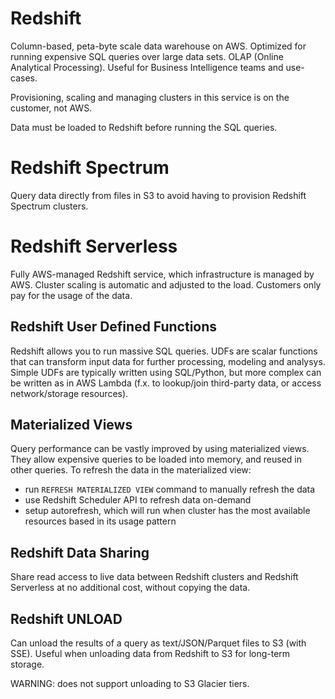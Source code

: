 # Redshift

Column-based, peta-byte scale data warehouse on AWS. Optimized for running
expensive SQL queries over large data sets. OLAP (Online Analytical Processing).
Useful for Business Intelligence teams and use-cases.

Provisioning, scaling and managing clusters in this service is on the customer,
not AWS.

Data must be loaded to Redshift before running the SQL queries.

# Redshift Spectrum

Query data directly from files in S3 to avoid having to provision Redshift
Spectrum clusters.

# Redshift Serverless

Fully AWS-managed Redshift service, which infrastructure is managed by AWS.
Cluster scaling is automatic and adjusted to the load. Customers only pay for
the usage of the data.

## Redshift User Defined Functions

Redshift allows you to run massive SQL queries. UDFs are scalar functions that
can transform input data for further processing, modeling and analysys. Simple
UDFs are typically written using SQL/Python, but more complex can be written as
in AWS Lambda (f.x. to lookup/join third-party data, or access network/storage
resources).

## Materialized Views

Query performance can be vastly improved by using materialized views. They allow
expensive queries to be loaded into memory, and reused in other queries. To
refresh the data in the materialized view:

- run `REFRESH MATERIALIZED VIEW` command to manually refresh the data
- use Redshift Scheduler API to refresh data on-demand
- setup autorefresh, which will run when cluster has the most available
  resources based in its usage pattern

## Redshift Data Sharing

Share read access to live data between Redshift clusters and Redshift Serverless
at no additional cost, without copying the data.

## Redshift UNLOAD

Can unload the results of a query as text/JSON/Parquet files to S3 (with SSE).
Useful when unloading data from Redshift to S3 for long-term storage.

WARNING: does not support unloading to S3 Glacier tiers.
